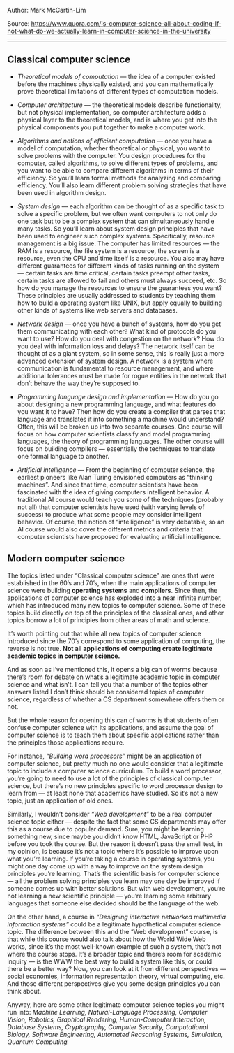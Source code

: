 Author: Mark McCartin-Lim

Source: https://www.quora.com/Is-computer-science-all-about-coding-If-not-what-do-we-actually-learn-in-computer-science-in-the-university

---

## Classical computer science

- *Theoretical models of computation* — the idea of a computer existed before the machines physically existed, and you can mathematically prove theoretical limitations of different types of computation models.

- *Computer architecture* — the theoretical models describe functionality, but not physical implementation, so computer architecture adds a physical layer to the theoretical models, and is where you get into the physical components you put together to make a computer work.

- *Algorithms and notions of efficient computation* — once you have a model of computation, whether theoretical or physical, you want to solve problems with the computer. You design procedures for the computer, called algorithms, to solve different types of problems, and you want to be able to compare different algorithms in terms of their efficiency. So you’ll learn formal methods for analyzing and comparing efficiency. You’ll also learn different problem solving strategies that have been used in algorithm design.

- *System design* — each algorithm can be thought of as a specific task to solve a specific problem, but we often want computers to not only do one task but to be a complex system that can simultaneously handle many tasks. So you’ll learn about system design principles that have been used to engineer such complex systems. Specifically, resource management is a big issue. The computer has limited resources — the RAM is a resource, the file system is a resource, the screen is a resource, even the CPU and time itself is a resource. You also may have different guarantees for different kinds of tasks running on the system — certain tasks are time critical, certain tasks preempt other tasks, certain tasks are allowed to fail and others must always succeed, etc. So how do you manage the resources to ensure the guarantees you want? These principles are usually addressed to students by teaching them how to build a operating system like UNIX, but apply equally to building other kinds of systems like web servers and databases.

- *Network design* — once you have a bunch of systems, how do you get them communicating with each other? What kind of protocols do you want to use? How do you deal with congestion on the network? How do you deal with information loss and delays? The network itself can be thought of as a giant system, so in some sense, this is really just a more advanced extension of system design. A network is a system where communication is fundamental to resource management, and where additional tolerances must be made for rogue entities in the network that don’t behave the way they’re supposed to.

- *Programming language design and implementation* — How do you go about designing a new programming language, and what features do you want it to have? Then how do you create a compiler that parses that language and translates it into something a machine would understand? Often, this will be broken up into two separate courses. One course will focus on how computer scientists classify and model programming languages, the theory of programming languages. The other course will focus on building compilers — essentially the techniques to translate one formal language to another.

- *Artificial intelligence* — From the beginning of computer science, the earliest pioneers like Alan Turing envisioned computers as “thinking machines”. And since that time, computer scientists have been fascinated with the idea of giving computers intelligent behavior. A traditional AI course would teach you some of the techniques (probably not all) that computer scientists have used (with varying levels of success) to produce what some people may consider intelligent behavior. Of course, the notion of “intelligence” is very debatable, so an AI course would also cover the different metrics and criteria that computer scientists have proposed for evaluating artificial intelligence.

## Modern computer science

The topics listed under “Classical computer science” are ones that were established in the 60’s and 70’s, when the main applications of computer science were building **operating systems** and **compilers**. Since then, the applications of computer science has exploded into a near infinite number, which has introduced many new topics to computer science. Some of these topics build directly on top of the principles of the classical ones, and other topics borrow a lot of principles from other areas of math and science.

It’s worth pointing out that while all new topics of computer science introduced since the 70’s correspond to some application of computing, the reverse is not true. **Not all applications of computing create legitimate academic topics in computer science.**

And as soon as I’ve mentioned this, it opens a big can of worms because there’s room for debate on what’s a legitimate academic topic in computer science and what isn’t. I can tell you that a number of the topics other answers listed I don’t think should be considered topics of computer science, regardless of whether a CS department somewhere offers them or not.

But the whole reason for opening this can of worms is that students often confuse computer science with its applications, and assume the goal of computer science is to teach them about specific applications rather than the principles those applications require.

For instance, *“Building word processors”* might be an application of computer science, but pretty much no one would consider that a legitimate topic to include a computer science curriculum. To build a word processor, you’re going to need to use a lot of the principles of classical computer science, but there’s no new principles specific to word processor design to learn from — at least none that academics have studied. So it’s not a new topic, just an application of old ones.

Similarly, I wouldn’t consider *“Web development”* to be a real computer science topic either — despite the fact that some CS departments may offer this as a course due to popular demand. Sure, you might be learning something new, since maybe you didn’t know HTML, JavaScript or PHP before you took the course. But the reason it doesn’t pass the smell test, in my opinion, is because it’s not a topic where it’s possible to improve upon what you’re learning. If you’re taking a course in operating systems, you might one day come up with a way to improve on the system design principles you’re learning. That’s the scientific basis for computer science — all the problem solving principles you learn may one day be improved if someone comes up with better solutions. But with web development, you’re not learning a new scientific principle — you’re learning some arbitrary languages that someone else decided should be the language of the web.

On the other hand, a course in *“Designing interactive networked multimedia information systems”* could be a legitimate hypothetical computer science topic. The difference between this and the “Web development” course, is that while this course would also talk about how the World Wide Web works, since it’s the most well-known example of such a system, that’s not where the course stops. It’s a broader topic and there’s room for academic inquiry — is the WWW the best way to build a system like this, or could there be a better way? Now, you can look at it from different perspectives — social economies, information representation theory, virtual computing, etc. And those different perspectives give you some design principles you can think about.

Anyway, here are some other legitimate computer science topics you might run into: *Machine Learning, Natural-Language Processing, Computer Vision, Robotics, Graphical Rendering, Human-Computer Interaction, Database Systems, Cryptography, Computer Security, Computational Biology, Software Engineering, Automated Reasoning Systems, Simulation, Quantum Computing.*
